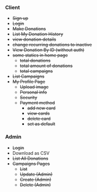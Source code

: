 ### Client
- ~~Sign up~~
- ~~Login~~
- ~~Make Donations~~
- ~~List My Donation History~~
- ~~view donation details~~
- ~~change recurring donations to inactive~~
- ~~View Donation By ID (without auth)~~
- ~~some statics in home page~~
  - ~~total donations~~
  - ~~total amount of donations~~
  - ~~total campaigns~~
- ~~List Campaigns~~
- ~~My Profile Page~~
  - ~~Upload image~~
  - ~~Personal info~~
  - ~~Security~~
  - ~~Payment method~~
    - ~~add new card~~
    - ~~view cards~~
    - ~~delete card~~
    - ~~set as default~~

### Admin
- ~~Login~~
- Download as CSV
- ~~List All Donations~~
- ~~Campaigns Pages~~
  - ~~List~~
  - ~~Update (Admin)~~
  - ~~Create (Admin)~~
  - ~~Delete (Admin)~~